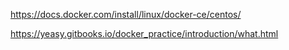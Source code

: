  https://docs.docker.com/install/linux/docker-ce/centos/ 

 https://yeasy.gitbooks.io/docker_practice/introduction/what.html 

